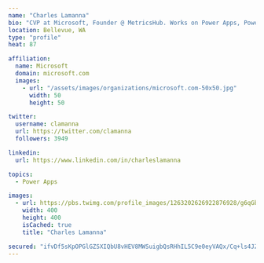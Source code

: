 ```yaml
---
name: "Charles Lamanna"
bio: "CVP at Microsoft, Founder @ MetricsHub. Works on Power Apps, Power Automate, Power Virtual Agent, Common Data Service and Dynamics 365."
location: Bellevue, WA
type: "profile"
heat: 87

affiliation:
  name: Microsoft
  domain: microsoft.com
  images:
    - url: "/assets/images/organizations/microsoft.com-50x50.jpg"
      width: 50
      height: 50

twitter:
  username: clamanna
  url: https://twitter.com/clamanna
  followers: 3949

linkedin:
  url: https://www.linkedin.com/in/charleslamanna

topics:
  - Power Apps

images:
  - url: https://pbs.twimg.com/profile_images/1263202626922876928/g6qGbHZ-_400x400.jpg
    width: 400
    height: 400
    isCached: true
    title: "Charles Lamanna"

secured: "ifvDf5sKpOPGlGZSXIQbU8vHEV8MWSuigbQsRHhIL5C9e0eyVAQx/Cq+ls4JZoBaKh7ZHYQlrhXNsWUk0/9BtJO7hy6jFUXNVr0En4vvdnjrhUBPiM3grfulhprMXe4LvDVu16gfVTsHHYxIvF/O4U9YZT5lQhWio2nrk6BeWetA5ATqqAcQEEDxvoeOS1gQl4eXN9TM55Xw4qGmpv3cfCNH4uBdRVp1kdSFU4LhyBwnwKnTxN0CXeHjs3kHw4bJTjBlWdXCXayiw1vuuUr0wFzLPijDe70BSqOfQysXDVsXZRjyCqgR4pQwebIXQHDwPwYiqAeW3iYDLLEqHH6hMRewkJjSeC4byE894dTzN9otX8feIPqteWKC2vaBw++nLzE0ByByrJ99TY15izTg91I0j0FcDcl0EmK6VC+aBsc=;7mocqb4LUXP+GpBSXiCZ5w=="
---
```


